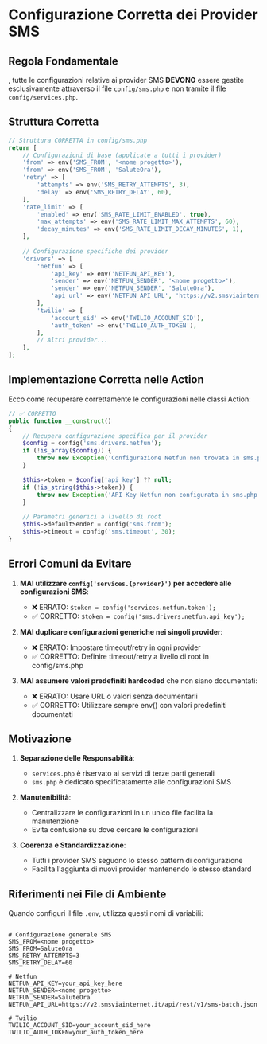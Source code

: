 # Configurazione Corretta dei Provider SMS 

## Regola Fondamentale

, tutte le configurazioni relative ai provider SMS **DEVONO** essere gestite esclusivamente attraverso il file `config/sms.php` e non tramite il file `config/services.php`.

## Struttura Corretta

```php
// Struttura CORRETTA in config/sms.php
return [
    // Configurazioni di base (applicate a tutti i provider)
    'from' => env('SMS_FROM', '<nome progetto>'),
    'from' => env('SMS_FROM', 'SaluteOra'),
    'retry' => [
        'attempts' => env('SMS_RETRY_ATTEMPTS', 3),
        'delay' => env('SMS_RETRY_DELAY', 60),
    ],
    'rate_limit' => [
        'enabled' => env('SMS_RATE_LIMIT_ENABLED', true),
        'max_attempts' => env('SMS_RATE_LIMIT_MAX_ATTEMPTS', 60),
        'decay_minutes' => env('SMS_RATE_LIMIT_DECAY_MINUTES', 1),
    ],
    
    // Configurazione specifiche dei provider
    'drivers' => [
        'netfun' => [
            'api_key' => env('NETFUN_API_KEY'),
            'sender' => env('NETFUN_SENDER', '<nome progetto>'),
            'sender' => env('NETFUN_SENDER', 'SaluteOra'),
            'api_url' => env('NETFUN_API_URL', 'https://v2.smsviainternet.it/api/rest/v1/sms-batch.json'),
        ],
        'twilio' => [
            'account_sid' => env('TWILIO_ACCOUNT_SID'),
            'auth_token' => env('TWILIO_AUTH_TOKEN'),
        ],
        // Altri provider...
    ],
];
```

## Implementazione Corretta nelle Action

Ecco come recuperare correttamente le configurazioni nelle classi Action:

```php
// ✅ CORRETTO
public function __construct()
{
    // Recupera configurazione specifica per il provider
    $config = config('sms.drivers.netfun');
    if (!is_array($config)) {
        throw new Exception('Configurazione Netfun non trovata in sms.php');
    }

    $this->token = $config['api_key'] ?? null;
    if (!is_string($this->token)) {
        throw new Exception('API Key Netfun non configurata in sms.php');
    }
    
    // Parametri generici a livello di root
    $this->defaultSender = config('sms.from');
    $this->timeout = config('sms.timeout', 30);
}
```

## Errori Comuni da Evitare

1. **MAI utilizzare `config('services.{provider}')` per accedere alle configurazioni SMS**:
   - ❌ ERRATO: `$token = config('services.netfun.token');`
   - ✅ CORRETTO: `$token = config('sms.drivers.netfun.api_key');`

2. **MAI duplicare configurazioni generiche nei singoli provider**:
   - ❌ ERRATO: Impostare timeout/retry in ogni provider
   - ✅ CORRETTO: Definire timeout/retry a livello di root in config/sms.php

3. **MAI assumere valori predefiniti hardcoded** che non siano documentati:
   - ❌ ERRATO: Usare URL o valori senza documentarli
   - ✅ CORRETTO: Utilizzare sempre env() con valori predefiniti documentati

## Motivazione

1. **Separazione delle Responsabilità**:
   - `services.php` è riservato ai servizi di terze parti generali
   - `sms.php` è dedicato specificatamente alle configurazioni SMS

2. **Manutenibilità**:
   - Centralizzare le configurazioni in un unico file facilita la manutenzione
   - Evita confusione su dove cercare le configurazioni

3. **Coerenza e Standardizzazione**:
   - Tutti i provider SMS seguono lo stesso pattern di configurazione
   - Facilita l'aggiunta di nuovi provider mantenendo lo stesso standard

## Riferimenti nei File di Ambiente

Quando configuri il file `.env`, utilizza questi nomi di variabili:

```

# Configurazione generale SMS
SMS_FROM=<nome progetto>
SMS_FROM=SaluteOra
SMS_RETRY_ATTEMPTS=3
SMS_RETRY_DELAY=60

# Netfun
NETFUN_API_KEY=your_api_key_here
NETFUN_SENDER=<nome progetto>
NETFUN_SENDER=SaluteOra
NETFUN_API_URL=https://v2.smsviainternet.it/api/rest/v1/sms-batch.json

# Twilio
TWILIO_ACCOUNT_SID=your_account_sid_here
TWILIO_AUTH_TOKEN=your_auth_token_here
```
